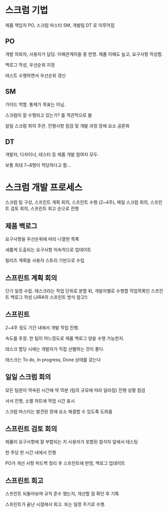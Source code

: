 # 스크럼 기법

제품 책임자 PO, 스크럼 마스터 SM, 개발팀 DT 로 이루어짐

## PO

개발 의뢰자, 사용자가 담당. 이해관계자들 중 한명. 제품 이해도 높고, 요구사항 작성함.

백로그 작성, 우선순위 지정

테스트 수행하면서 우선순위 갱신

## SM

가이드 역할. 통제가 목표는 아님.

스크럼이 잘 수행되고 있는가? 를 객관적으로 봄

일일 스크럼 회의 주관. 진행사항 점검 및 개발 과정 장애 요소 공론화

## DT

개발자, 디자이너, 테스터 등 제품 개발 참여자 모두.

보통 최대 7~8명이 적당하다고 함...

# 스크럼 개발 프로세스

스크럼 팀 구성, 스프린트 계획 회의, 스프린트 수행 (2~4주), 매일 스크럼 회의, 스프린트 검토 회의, 스프린트 회고 순으로 진행

## 제품 백로그

요구사항을 우선순위에 따라 나열한 목록

새롭게 도출되는 요구사항 지속적으로 업데이트

릴리즈 계획을 사용자 스토리 기반으로 수립

## 스프린트 계획 회의

단기 일정 수립. 태스크라는 작업 단위로 분할 뒤, 개발자별로 수행할 작업목록인 스프린트 백로그 작성 (JIRA의 스프린트 방식 참고!)

## 스프린트

2~4주 정도 기간 내에서 개발 작업 진행.

속도를 추정. 한 팀이 어느정도로 제품 백로그 양을 수행 가능한지.

태스크 할당 시에는 개발자가 직접 선별하는 것이 좋다.

태스크는 To do, In progress, Done 상태를 갖는다

## 일일 스크럼 회의

모든 팀원이 약속된 시간에 약 15분 (팀의 규모에 따라 달라짐) 진행 상황 점검

서서 진행, 소멸 차트에 작업 시간 표시

스크럼 마스터는 발견된 장애 요소 해결할 수 있도록 도와줌

## 스프린트 검토 회의

제품이 요구사항에 잘 부합되는 지 사용자가 포함된 참석자 앞에서 테스팅

한 주당 한 시간 내에서 진행

PO가 개선 사항 피드백 정리 후 스프린트에 반영, 백로그 업데이트

## 스프린트 회고

스프린트 되돌아보며 규칙 준수 했는지, 개선할 점 확인 후 기록

스프린트가 끝난 시점에서 회고. 또는 일정 주기로 수행.

